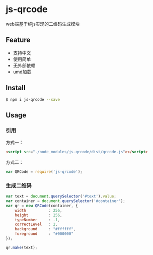 # js-qrcode

web端基于纯js实现的二维码生成模块

## Feature

* 支持中文  
* 使用简单
* 无外部依赖
* umd加载

## Install

```bash
$ npm i js-qrcode --save
```

## Usage

### 引用

方式一：

```html
<script src="./node_modules/js-qrcode/dist/qrcode.js"></script>
```

方式二：

```javascript
var QRCode = require('js-qrcode');
```

### 生成二维码

```javascript
var text = document.querySelector('#text').value;
var container = document.querySelector('#container');
var qr = new QRCode(container, {
    width          : 256,
    height         : 256,
    typeNumber     : -1,
    correctLevel   : 2,
    background     : "#ffffff",
    foreground     : "#000000"
});

qr.make(text);
```